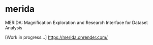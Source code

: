 # merida
MERIDA: Magnification Exploration and Research Interface for Dataset Analysis

[Work in progress...]
https://merida.onrender.com/
